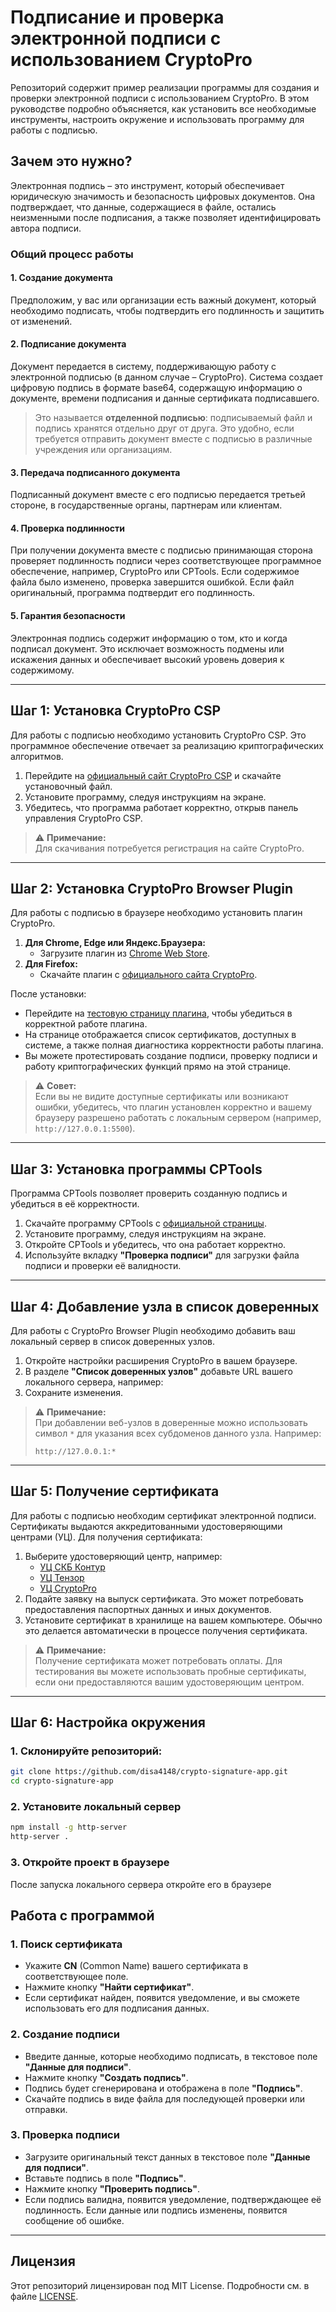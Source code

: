 # Подписание и проверка электронной подписи с использованием CryptoPro

Репозиторий содержит пример реализации программы для создания и проверки электронной подписи с использованием CryptoPro. В этом руководстве подробно объясняется, как установить все необходимые инструменты, настроить окружение и использовать программу для работы с подписью.

## Зачем это нужно?

Электронная подпись – это инструмент, который обеспечивает юридическую значимость и безопасность цифровых документов. Она подтверждает, что данные, содержащиеся в файле, остались неизменными после подписания, а также позволяет идентифицировать автора подписи.

### Общий процесс работы

#### 1. Создание документа
Предположим, у вас или организации есть важный документ, который необходимо подписать, чтобы подтвердить его подлинность и защитить от изменений.

#### 2. Подписание документа
Документ передается в систему, поддерживающую работу с электронной подписью (в данном случае – CryptoPro). Система создает цифровую подпись в формате base64, содержащую информацию о документе, времени подписания и данные сертификата подписавшего.

> Это называется **отделенной подписью**: подписываемый файл и подпись хранятся отдельно друг от друга. Это удобно, если требуется отправить документ вместе с подписью в различные учреждения или организациям.

#### 3. Передача подписанного документа
Подписанный документ вместе с его подписью передается третьей стороне, в государственные органы, партнерам или клиентам.

#### 4. Проверка подлинности
При получении документа вместе с подписью принимающая сторона проверяет подлинность подписи через соответствующее программное обеспечение, например, CryptoPro или CPTools. Если содержимое файла было изменено, проверка завершится ошибкой. Если файл оригинальный, программа подтвердит его подлинность.

#### 5. Гарантия безопасности
Электронная подпись содержит информацию о том, кто и когда подписал документ. Это исключает возможность подмены или искажения данных и обеспечивает высокий уровень доверия к содержимому.

---

## Шаг 1: Установка CryptoPro CSP

Для работы с подписью необходимо установить CryptoPro CSP. Это программное обеспечение отвечает за реализацию криптографических алгоритмов.

1. Перейдите на [официальный сайт CryptoPro CSP](https://www.cryptopro.ru/products/csp) и скачайте установочный файл.
2. Установите программу, следуя инструкциям на экране.
3. Убедитесь, что программа работает корректно, открыв панель управления CryptoPro CSP.

> ⚠️ **Примечание:**  
> Для скачивания потребуется регистрация на сайте CryptoPro.

---

## Шаг 2: Установка CryptoPro Browser Plugin

Для работы с подписью в браузере необходимо установить плагин CryptoPro.

1. **Для Chrome, Edge или Яндекс.Браузера:**
   - Загрузите плагин из [Chrome Web Store](https://chrome.google.com/webstore/detail/cryptoarm-gost-plugin/epebfcehmdedogndhlcacafjaacknbcm).
2. **Для Firefox:**
   - Скачайте плагин с [официального сайта CryptoPro](https://www.cryptopro.ru/products/cades/plugin).

После установки:
- Перейдите на [тестовую страницу плагина](https://cryptopro.ru/sites/default/files/products/cades/demopage/cades_bes_sample.html), чтобы убедиться в корректной работе плагина.
- На странице отображается список сертификатов, доступных в системе, а также полная диагностика корректности работы плагина.
- Вы можете протестировать создание подписи, проверку подписи и работу криптографических функций прямо на этой странице.

> ⚠️ **Совет:**  
> Если вы не видите доступные сертификаты или возникают ошибки, убедитесь, что плагин установлен корректно и вашему браузеру разрешено работать с локальным сервером (например, `http://127.0.0.1:5500`).

---

## Шаг 3: Установка программы CPTools

Программа CPTools позволяет проверить созданную подпись и убедиться в её корректности.

1. Скачайте программу CPTools с [официальной страницы](https://www.cryptopro.ru/products/cptools).
2. Установите программу, следуя инструкциям на экране.
3. Откройте CPTools и убедитесь, что она работает корректно.
4. Используйте вкладку **"Проверка подписи"** для загрузки файла подписи и проверки её валидности.

---

## Шаг 4: Добавление узла в список доверенных

Для работы с CryptoPro Browser Plugin необходимо добавить ваш локальный сервер в список доверенных узлов.

1. Откройте настройки расширения CryptoPro в вашем браузере.
2. В разделе **"Список доверенных узлов"** добавьте URL вашего локального сервера, например:
3. Сохраните изменения.

> ⚠️ **Примечание:**  
> При добавлении веб-узлов в доверенные можно использовать символ `*` для указания всех субдоменов данного узла. Например:
> ```
> http://127.0.0.1:*
> ```

---

## Шаг 5: Получение сертификата

Для работы с подписью необходим сертификат электронной подписи. Сертификаты выдаются аккредитованными удостоверяющими центрами (УЦ). Для получения сертификата:

1. Выберите удостоверяющий центр, например:
   - [УЦ СКБ Контур](https://kontur.ru/certificate)
   - [УЦ Тензор](https://tensor.ru/uc)
   - [УЦ CryptoPro](https://www.cryptopro.ru/products/uc)
2. Подайте заявку на выпуск сертификата. Это может потребовать предоставления паспортных данных и иных документов.
3. Установите сертификат в хранилище на вашем компьютере. Обычно это делается автоматически в процессе получения сертификата.

> ⚠️ **Примечание:**  
> Получение сертификата может потребовать оплаты. Для тестирования вы можете использовать пробные сертификаты, если они предоставляются вашим удостоверяющим центром.

---

## Шаг 6: Настройка окружения

### 1. Склонируйте репозиторий:
```bash
git clone https://github.com/disa4148/crypto-signature-app.git
cd crypto-signature-app
```
### 2. Установите локальный сервер
```bash
npm install -g http-server
http-server .
```
### 3. Откройте проект в браузере
После запуска локального сервера откройте его в браузере


## Работа с программой

### 1. Поиск сертификата
- Укажите **CN** (Common Name) вашего сертификата в соответствующее поле.
- Нажмите кнопку **"Найти сертификат"**.
- Если сертификат найден, появится уведомление, и вы сможете использовать его для подписания данных.

### 2. Создание подписи
- Введите данные, которые необходимо подписать, в текстовое поле **"Данные для подписи"**.
- Нажмите кнопку **"Создать подпись"**.
- Подпись будет сгенерирована и отображена в поле **"Подпись"**.
- Скачайте подпись в виде файла для последующей проверки или отправки.

### 3. Проверка подписи
- Загрузите оригинальный текст данных в текстовое поле **"Данные для подписи"**.
- Вставьте подпись в поле **"Подпись"**.
- Нажмите кнопку **"Проверить подпись"**.
- Если подпись валидна, появится уведомление, подтверждающее её подлинность. Если данные или подпись изменены, появится сообщение об ошибке.

---

## Лицензия

Этот репозиторий лицензирован под MIT License. Подробности см. в файле [LICENSE](https://github.com/disa4148/crypto-signature-app/blob/main/LICENSE).


